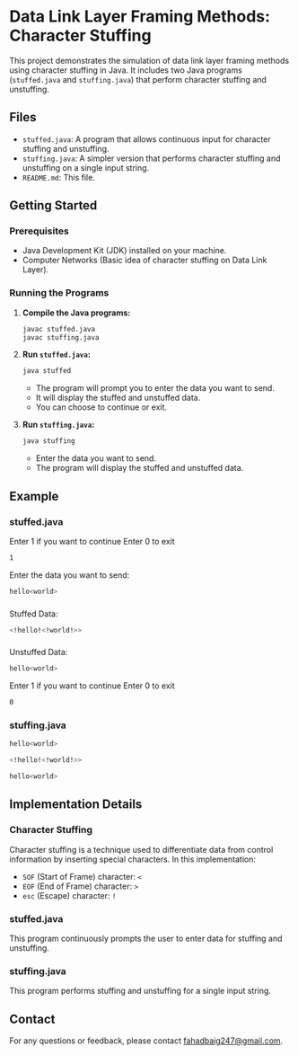 # Data Link Layer Framing Methods: Character Stuffing

This project demonstrates the simulation of data link layer framing methods using character stuffing in Java. It includes two Java programs (`stuffed.java` and `stuffing.java`) that perform character stuffing and unstuffing.

## Files

- `stuffed.java`: A program that allows continuous input for character stuffing and unstuffing.
- `stuffing.java`: A simpler version that performs character stuffing and unstuffing on a single input string.
- `README.md`: This file.

## Getting Started

### Prerequisites

- Java Development Kit (JDK) installed on your machine.
- Computer Networks (Basic idea of character stuffing on Data Link Layer).

### Running the Programs

1. **Compile the Java programs:**

    ```bash
    javac stuffed.java
    javac stuffing.java
    ```

2. **Run `stuffed.java`:**

    ```bash
    java stuffed
    ```

    - The program will prompt you to enter the data you want to send.
    - It will display the stuffed and unstuffed data.
    - You can choose to continue or exit.

3. **Run `stuffing.java`:**

    ```bash
    java stuffing
    ```

    - Enter the data you want to send.
    - The program will display the stuffed and unstuffed data.

## Example

### stuffed.java
Enter 1 if you want to continue
Enter 0 to exit
```bash
1
```
Enter the data you want to send:
```bash
hello<world>
```

###
Stuffed Data:
```bash
<!hello!<!world!>>
```

###
Unstuffed Data:
```bash
hello<world>
```
Enter 1 if you want to continue
Enter 0 to exit
```bash
0
```
### stuffing.java
```bash
hello<world>
```
```bash
<!hello!<!world!>>
```
```bash
hello<world>
```


## Implementation Details

### Character Stuffing

Character stuffing is a technique used to differentiate data from control information by inserting special characters. In this implementation:

- `SOF` (Start of Frame) character: `<`
- `EOF` (End of Frame) character: `>`
- `esc` (Escape) character: `!`

### stuffed.java

This program continuously prompts the user to enter data for stuffing and unstuffing.

### stuffing.java

This program performs stuffing and unstuffing for a single input string.

## Contact

For any questions or feedback, please contact fahadbaig247@gmail.com.
